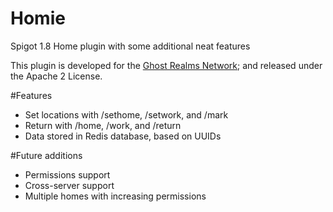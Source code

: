 # Homie
Spigot 1.8 Home plugin with some additional neat features

This plugin is developed for the [Ghost Realms Network](http://ghostrealms.net); and released under the Apache 2 License.

#Features
- Set locations with /sethome, /setwork, and /mark
- Return with /home, /work, and /return
- Data stored in Redis database, based on UUIDs

#Future additions
- Permissions support
- Cross-server support
- Multiple homes with increasing permissions